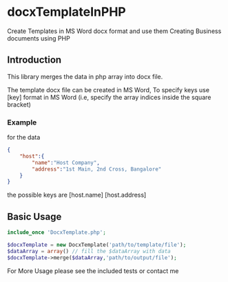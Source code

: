 # docxTemplateInPHP
Create Templates in MS Word docx format and use them Creating Business documents using PHP 

## Introduction
This library merges the data in php array into docx file.

The template docx file can be created in MS Word, 
To specify keys use [key] format in MS Word (i.e, specify the array indices inside the square bracket)

### Example
for the data 
```json
{
    "host":{
        "name":"Host Company",
        "address":"1st Main, 2nd Cross, Bangalore"
    }
}
```

the possible keys are
[host.name]
[host.address]

## Basic Usage
```php
include_once 'DocxTemplate.php';

$docxTemplate = new DocxTemplate('path/to/template/file');
$dataArray = array() // fill the $dataArray with data
$docxTemplate->merge($dataArray,'path/to/output/file');
```

For More Usage please see the included tests or contact me
